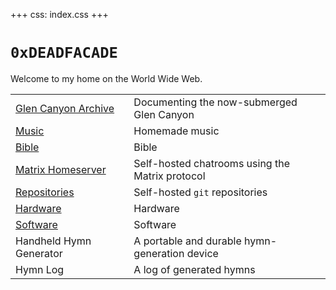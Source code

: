 +++
css: index.css
+++

# `0xDEADFACADE`

<html>

<canvas id="stellated" class="outline"></canvas>
<p></p>
<div id="tracks"></div>

<script defer src="/static/js/three.js"></script>
<script defer src="/static/js/microne.js"></script>
<script defer src="/static/js/stellated.js"></script>
<script defer src="/static/js/index.js"></script>

</html>


Welcome to my home on the World Wide Web.

|||
|:--|:--|
|[Glen Canyon Archive](glen)|Documenting the now-submerged Glen Canyon|
|[Music](music)|Homemade music|
|[Bible](bible)|Bible|
|[Matrix Homeserver](matrix)|Self-hosted chatrooms using the Matrix protocol|
|[Repositories](git)|Self-hosted `git` repositories|
|[Hardware](hardware)|Hardware|
|[Software](software)|Software|
|Handheld Hymn Generator|A portable and durable hymn-generation device|
|Hymn Log|A log of generated hymns|
